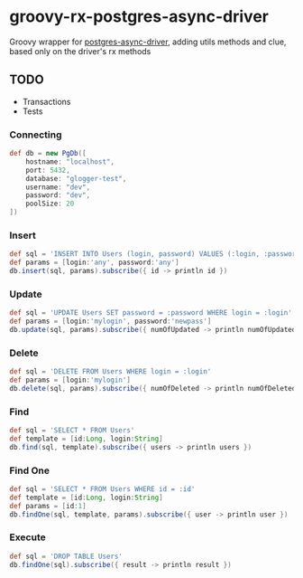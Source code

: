 # groovy-rx-postgres-async-driver
Groovy wrapper for <a href="https://github.com/alaisi/postgres-async-driver">postgres-async-driver<a>, adding utils methods and clue, based only on the driver's rx methods

## TODO
- Transactions
- Tests

### Connecting
```groovy
def db = new PgDb([
	hostname: "localhost",
	port: 5432,
	database: "glogger-test",
	username: "dev",
	password: "dev",
	poolSize: 20
])
```

### Insert
```groovy
def sql = 'INSERT INTO Users (login, password) VALUES (:login, :password)'
def params = [login:'any', password:'any']
db.insert(sql, params).subscribe({ id -> println id })
```

### Update
```groovy
def sql = 'UPDATE Users SET password = :password WHERE login = :login'
def params = [login:'mylogin', password:'newpass']
db.update(sql, params).subscribe({ numOfUpdated -> println numOfUpdated })
```

### Delete
```groovy
def sql = 'DELETE FROM Users WHERE login = :login'
def params = [login:'mylogin']
db.delete(sql, params).subscribe({ numOfDeleted -> println numOfDeleted })
```

### Find
```groovy
def sql = 'SELECT * FROM Users'
def template = [id:Long, login:String]
db.find(sql, template).subscribe({ users -> println users })
```

### Find One
```groovy
def sql = 'SELECT * FROM Users WHERE id = :id'
def template = [id:Long, login:String]
def params = [id:1]
db.findOne(sql, template, params).subscribe({ user -> println user })
```

### Execute
```groovy
def sql = 'DROP TABLE Users'
db.findOne(sql).subscribe({ result -> println result })
```